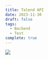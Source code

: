 ```yaml
---
title: Talend API
date: 2023-11-30
draft: false
tags:
  - Backend
  - Test
complete: true
---
```


![](https://i.imgur.com/ZP1n9DV.png)
